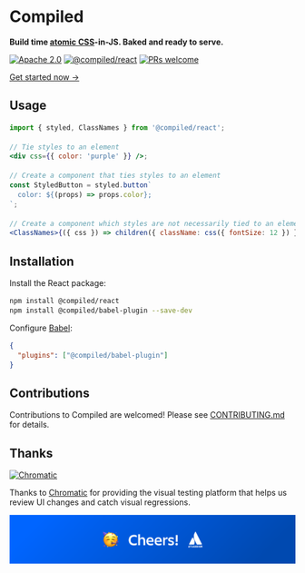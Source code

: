 # Compiled

**Build time [atomic CSS](https://compiledcssinjs.com/docs/atomic-css)-in-JS.
Baked and ready to serve.**

[![Apache 2.0](https://img.shields.io/badge/license-Apache%202.0-blue.svg?style=flat-square)](./LICENSE)
[![@compiled/react](https://img.shields.io/npm/v/@compiled/react?style=flat-square)](https://www.npmjs.com/package/@compiled/react)
[![PRs welcome](https://img.shields.io/badge/PRs-welcome-brightgreen.svg?style=flat-square)](./CONTRIBUTING.md)

[Get started now →](https://compiledcssinjs.com/docs)

## Usage

```jsx
import { styled, ClassNames } from '@compiled/react';

// Tie styles to an element
<div css={{ color: 'purple' }} />;

// Create a component that ties styles to an element
const StyledButton = styled.button`
  color: ${(props) => props.color};
`;

// Create a component which styles are not necessarily tied to an element
<ClassNames>{({ css }) => children({ className: css({ fontSize: 12 }) })}</ClassNames>;
```

## Installation

Install the React package:

```bash
npm install @compiled/react
npm install @compiled/babel-plugin --save-dev
```

Configure [Babel](https://babeljs.io/docs/en/config-files):

```json
{
  "plugins": ["@compiled/babel-plugin"]
}
```

## Contributions

Contributions to Compiled are welcomed!
Please see [CONTRIBUTING.md](./CONTRIBUTING.md) for details.

## Thanks

<a href="https://www.chromatic.com/"><img src="https://user-images.githubusercontent.com/321738/84662277-e3db4f80-af1b-11ea-88f5-91d67a5e59f6.png" width="153" height="30" alt="Chromatic" /></a>

Thanks to [Chromatic](https://www.chromatic.com/) for providing the visual testing platform that helps us review UI changes and catch visual regressions.

[![Atlassian](https://raw.githubusercontent.com/atlassian-internal/oss-assets/master/banner-cheers-light.png)](https://atlassian.com)
